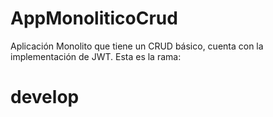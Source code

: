 # AppMonoliticoCrud
Aplicación Monolito que tiene un CRUD básico, cuenta con la implementación de JWT.
Esta es la rama: 
# develop
